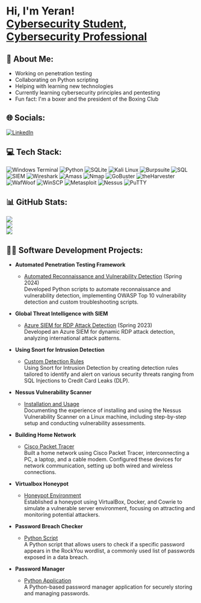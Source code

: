 <h1>Hi, I'm Yeran! <br/><a href="https://github.com/YeranG30">Cybersecurity Student</a>, <a href="https://www.linkedin.com/in/yerangamage04">Cybersecurity Professional</a></h1>


## 💫 About Me:
- Working on penetration testing
- Collaborating on Python scripting
- Helping with learning new technologies
- Currently learning cybersecurity principles and pentesting
- Fun fact: I'm a boxer and the president of the Boxing Club

## 🌐 Socials:
[![LinkedIn](https://img.shields.io/badge/LinkedIn-%230077B5.svg?logo=linkedin&logoColor=white)](https://linkedin.com/in/yerangamage04) 

## 💻 Tech Stack:
![Windows Terminal](https://img.shields.io/badge/Windows%20Terminal-%234D4D4D.svg?style=for-the-badge&logo=windows-terminal&logoColor=white) 
![Python](https://img.shields.io/badge/python-3670A0?style=for-the-badge&logo=python&logoColor=ffdd54) 
![SQLite](https://img.shields.io/badge/sqlite-%2307405e.svg?style=for-the-badge&logo=sqlite&logoColor=white)
![Kali Linux](https://img.shields.io/badge/Kali_Linux-557C94?style=for-the-badge&logo=kali-linux&logoColor=white)
![Burpsuite](https://img.shields.io/badge/Burpsuite-F20000?style=for-the-badge&logo=burp-suite&logoColor=white)
![SQL](https://img.shields.io/badge/SQL-4479A1?style=for-the-badge&logo=sql&logoColor=white)
![SIEM](https://img.shields.io/badge/SIEM-0078D4?style=for-the-badge&logo=siem&logoColor=white)
![Wireshark](https://img.shields.io/badge/Wireshark-1679A7?style=for-the-badge&logo=wireshark&logoColor=white)
![Amass](https://img.shields.io/badge/Amass-FF7F50?style=for-the-badge&logo=amass&logoColor=white)
![Nmap](https://img.shields.io/badge/Nmap-0B5394?style=for-the-badge&logo=nmap&logoColor=white)
![GoBuster](https://img.shields.io/badge/GoBuster-FF4500?style=for-the-badge&logo=gobuster&logoColor=white)
![theHarvester](https://img.shields.io/badge/theHarvester-4B0082?style=for-the-badge&logo=theharvester&logoColor=white)
![WafWoof](https://img.shields.io/badge/WafWoof-2E8B57?style=for-the-badge&logo=wafwoof&logoColor=white)
![WinSCP](https://img.shields.io/badge/WinSCP-0095D5?style=for-the-badge&logo=winscp&logoColor=white)
![Metasploit](https://img.shields.io/badge/Metasploit-3178C6?style=for-the-badge&logo=metasploit&logoColor=white)
![Nessus](https://img.shields.io/badge/Nessus-1D76DB?style=for-the-badge&logo=nessus&logoColor=white)
![PuTTY](https://img.shields.io/badge/PuTTY-02304F?style=for-the-badge&logo=putty&logoColor=white)

## 📊 GitHub Stats:
![](https://github-readme-stats.vercel.app/api?username=YeranG30&theme=dark&hide_border=false&include_all_commits=false&count_private=false)<br/>
![](https://github-readme-streak-stats.herokuapp.com/?user=YeranG30&theme=dark&hide_border=false)<br/>
![](https://github-readme-stats.vercel.app/api/top-langs/?username=YeranG30&theme=dark&hide_border=false&include_all_commits=false&count_private=false&layout=compact)

## 👨‍💻 Software Development Projects:

- **Automated Penetration Testing Framework**
  - [Automated Reconnaissance and Vulnerability Detection](https://github.com/YeranG30/AutomatedSecurityTests) (Spring 2024)  
  Developed Python scripts to automate reconnaissance and vulnerability detection, implementing OWASP Top 10 vulnerability detection and custom troubleshooting scripts.

- **Global Threat Intelligence with SIEM**
  - [Azure SIEM for RDP Attack Detection](https://github.com/YeranG30/Developing-SIEM-for-Immediate-RDP-Attack-Detection) (Spring 2023)  
  Developed an Azure SIEM for dynamic RDP attack detection, analyzing international attack patterns.

- **Using Snort for Intrusion Detection**
  - [Custom Detection Rules](https://github.com/YeranG30/Using-Snort-for-Intrusion-Detection)  
  Using Snort for Intrusion Detection by creating detection rules tailored to identify and alert on various security threats ranging from SQL Injections to Credit Card Leaks (DLP).

- **Nessus Vulnerability Scanner**
  - [Installation and Usage](https://github.com/YeranG30/Nessus-Vulnerability-Scanner)  
  Documenting the experience of installing and using the Nessus Vulnerability Scanner on a Linux machine, including step-by-step setup and conducting vulnerability assessments.

- **Building Home Network**
  - [Cisco Packet Tracer](https://github.com/YeranG30/Building-Home-Network)  
  Built a home network using Cisco Packet Tracer, interconnecting a PC, a laptop, and a cable modem. Configured these devices for network communication, setting up both wired and wireless connections.

- **Virtualbox Honeypot**
  - [Honeypot Environment](https://github.com/YeranG30/Virtualbox-Honeypot)  
  Established a honeypot using VirtualBox, Docker, and Cowrie to simulate a vulnerable server environment, focusing on attracting and monitoring potential attackers.

- **Password Breach Checker**
  - [Python Script](https://github.com/YeranG30/passwordbreachchecker)  
  A Python script that allows users to check if a specific password appears in the RockYou wordlist, a commonly used list of passwords exposed in a data breach.

- **Password Manager**
  - [Python Application](https://github.com/YeranG30/Password-Manager)  
  A Python-based password manager application for securely storing and managing passwords.
